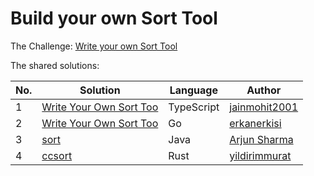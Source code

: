 # Build your own Sort Tool

The Challenge: [Write your own Sort Tool](https://codingchallenges.fyi/challenges/challenge-sort)

The shared solutions:

| No. | Solution | Language | Author |
|-----|----------|----------|--------|
| 1 | [Write Your Own Sort Too](https://github.com/jainmohit2001/coding-challenges/blob/master/src/6) | TypeScript | [jainmohit2001](https://github.com/jainmohit2001) |
| 2 | [Write Your Own Sort Too](https://github.com/Erkanerkisi/unix-sort) | Go | [erkanerkisi](https://github.com/erkanerkisi) |
| 3 | [sort](https://github.com/arjunsharma-dev1/Linux-Commands/tree/main/src/main/java/com/practice/coding/sort) | Java | [Arjun Sharma](https://github.com/arjunsharma-dev1) |
| 4 | [ccsort](https://github.com/yildirimmurat/ccsort) | Rust | [yildirimmurat](https://github.com/yildirimmurat) |
